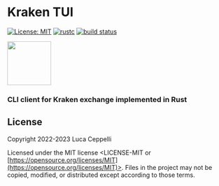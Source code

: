 # Kraken TUI
[![License: MIT](https://img.shields.io/badge/license-MIT-blue)](#license)
[![rustc](https://img.shields.io/badge/rustc-1.65+-blue?style=flat-square&logo=rust)](https://www.rust-lang.org)
[![build status](https://github.com/ceppelli/kraken-tui/actions/workflows/rust.yml/badge.svg)](https://github.com/ceppelli/kraken-tui/actions/workflows/rust.yml)


<img src="https://upload.wikimedia.org/wikipedia/commons/thumb/d/d5/Rust_programming_language_black_logo.svg/1024px-Rust_programming_language_black_logo.svg.png" width="100" height="100">

### CLI client for Kraken exchange implemented in Rust


## License

Copyright 2022-2023 Luca Ceppelli

Licensed under the MIT license
<LICENSE-MIT or [https://opensource.org/licenses/MIT](https://opensource.org/licenses/MIT)>. Files in the project may not be
copied, modified, or distributed except according to those terms.